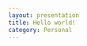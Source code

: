 ```yaml
---
layout: presentation
title: Hello world!
category: Personal
---
```


<section data-markdown
         data-separator-notes="^Note:">
    <script type="text/template">
        # Hello world!
        ## Sub-title

        Here is some content...

        Note:
        This will only display in the notes window.

        A paragraph with some text and a [link](http://hakim.se).
    </script>
</section>